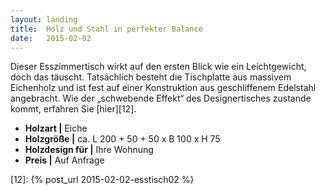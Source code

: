 ```yaml
---
layout: landing
title:  Holz und Stahl in perfekter Balance
date:   2015-02-02
---
```


Dieser Esszimmertisch wirkt auf den ersten Blick wie ein Leichtgewicht, doch das täuscht. 
Tatsächlich besteht die Tischplatte aus massivem Eichenholz und ist fest auf einer 
Konstruktion aus geschliffenem Edelstahl angebracht. 
Wie der „schwebende Effekt“ des Designertisches zustande kommt, 
erfahren Sie [hier][12]. 

* **Holzart \|** Eiche
* **Holzgröße \|** ca. L 200 + 50 + 50 x B 100 x H 75
* **Holzdesign für \|** Ihre Wohnung
* **Preis \|** Auf Anfrage

[12]: {% post_url 2015-02-02-esstisch02 %}
